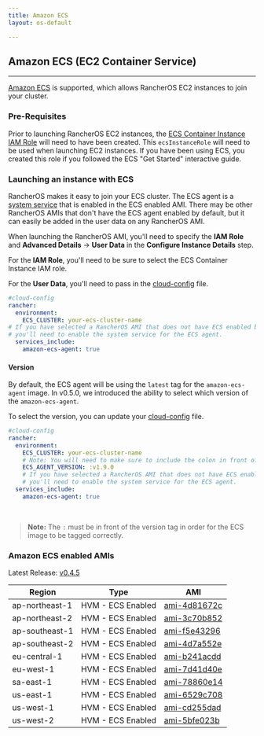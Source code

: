 ```yaml
---
title: Amazon ECS
layout: os-default

---
```


## Amazon ECS (EC2 Container Service)
---

[Amazon ECS](https://aws.amazon.com/ecs/) is supported, which allows RancherOS EC2 instances to join your cluster. 

### Pre-Requisites

Prior to launching RancherOS EC2 instances, the [ECS Container Instance IAM Role](http://docs.aws.amazon.com/AmazonECS/latest/developerguide/instance_IAM_role.html) will need to have been created. This `ecsInstanceRole` will need to be used when launching EC2 instances. If you have been using ECS, you created this role if you followed the ECS "Get Started" interactive guide. 

### Launching an instance with ECS

RancherOS makes it easy to join your ECS cluster. The ECS agent is a [system service]({{site.baseurl}}/os/configuration/system-services/) that is enabled in the ECS enabled AMI. There may be other RancherOS AMIs that don't have the ECS agent enabled by default, but it can easily be added in the user data on any RancherOS AMI. 

When launching the RancherOS AMI, you'll need to specify the **IAM Role** and **Advanced Details** -> **User Data** in the **Configure Instance Details** step. 

For the **IAM Role**, you'll need to be sure to select the ECS Container Instance IAM role. 

For the **User Data**, you'll need to pass in the [cloud-config]({{site.baseurl}}/os/cloud-config/) file.

```yaml
#cloud-config
rancher:
  environment:
    ECS_CLUSTER: your-ecs-cluster-name
# If you have selected a RancherOS AMI that does not have ECS enabled by default,
# you'll need to enable the system service for the ECS agent.
  services_include:
    amazon-ecs-agent: true
```

#### Version

By default, the ECS agent will be using the `latest` tag for the `amazon-ecs-agent` image. In v0.5.0, we introduced the ability to select which version of the `amazon-ecs-agent`. 

To select the version, you can update your [cloud-config]({{site.baseurl}}/os/cloud-config/) file.

```yaml
#cloud-config
rancher:
  environment:
    ECS_CLUSTER: your-ecs-cluster-name
    # Note: You will need to make sure to include the colon in front of the version.
    ECS_AGENT_VERSION: :v1.9.0
    # If you have selected a RancherOS AMI that does not have ECS enabled by default,
    # you'll need to enable the system service for the ECS agent.
  services_include:
    amazon-ecs-agent: true
```

<br>

> **Note:** The `:` must be in front of the version tag in order for the ECS image to be tagged correctly.

### Amazon ECS enabled AMIs

Latest Release: [v0.4.5](https://github.com/rancher/os/releases/tag/v0.4.5)

Region | Type | AMI
---|--- | ---
ap-northeast-1 | HVM - ECS Enabled |  [ami-4d81672c](https://console.aws.amazon.com/ec2/home?region=ap-northeast-1#launchInstanceWizard:ami=ami-4d81672c)
ap-northeast-2 | HVM - ECS Enabled |  [ami-3c70b852](https://console.aws.amazon.com/ec2/home?region=ap-northeast-2#launchInstanceWizard:ami=ami-3c70b852)
ap-southeast-1 | HVM - ECS Enabled |  [ami-f5e43296](https://console.aws.amazon.com/ec2/home?region=ap-southeast-1#launchInstanceWizard:ami=ami-f5e43296)
ap-southeast-2 | HVM - ECS Enabled |  [ami-4d7a552e](https://console.aws.amazon.com/ec2/home?region=ap-southeast-2#launchInstanceWizard:ami=ami-4d7a552e)
eu-central-1 | HVM - ECS Enabled |  [ami-b241acdd](https://console.aws.amazon.com/ec2/home?region=eu-central-1#launchInstanceWizard:ami=ami-b241acdd)
eu-west-1 | HVM - ECS Enabled |  [ami-7d41d40e](https://console.aws.amazon.com/ec2/home?region=eu-west-1#launchInstanceWizard:ami=ami-7d41d40e)
sa-east-1 | HVM - ECS Enabled |  [ami-78860e14](https://console.aws.amazon.com/ec2/home?region=sa-east-1#launchInstanceWizard:ami=ami-78860e14)
us-east-1 | HVM - ECS Enabled |  [ami-6529c708](https://console.aws.amazon.com/ec2/home?region=us-east-1#launchInstanceWizard:ami=ami-6529c708)
us-west-1 | HVM - ECS Enabled |  [ami-cd255dad](https://console.aws.amazon.com/ec2/home?region=us-west-1#launchInstanceWizard:ami=ami-cd255dad)
us-west-2 | HVM - ECS Enabled |  [ami-5bfe023b](https://console.aws.amazon.com/ec2/home?region=us-west-2#launchInstanceWizard:ami=ami-5bfe023b)